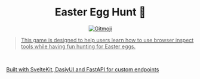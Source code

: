 <h1 align="center">Easter Egg Hunt 🥚</h1>
<p align="center">
  <a href="https://gitmoji.dev">
  <img
    src="https://img.shields.io/badge/gitmoji-%20😜%20😍-FFDD67.svg?style=flat-square"
    alt="Gitmoji"
  />
</p>

> This game is designed to help users learn how to use browser inspect tools while having fun hunting for Easter eggs.

<br>


Built with SvelteKit, DasiyUI and FastAPI for custom endpoints

